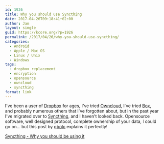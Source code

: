 ```yaml
---
id: 1926
title: Why you should use Syncthing
date: 2017-04-26T09:18:41+02:00
author: Jan
layout: single
guid: https://kcore.org/?p=1926
permalink: /2017/04/26/why-you-should-use-syncthing/
categories:
  - Android
  - Apple / Mac OS
  - Linux / Unix
  - Windows
tags:
  - dropbox replacement
  - encryption
  - opensource
  - owncloud
  - syncthing
format: link
---
```

I've been a user of <a href="https://www.dropbox.com/" target="_blank" rel="noopener noreferrer">Dropbox</a> for ages, I've tried <a href="https://owncloud.org/" target="_blank" rel="noopener noreferrer">Owncloud</a>, I've tried <a href="https://www.box.com/" target="_blank" rel="noopener noreferrer">Box</a>, and probably numerous others that I've forgotten about, but in the past year I've migrated over to <a href="https://syncthing.net/" target="_blank" rel="noopener noreferrer">Syncthing</a>, and I haven't looked back. Opensource software, well designed protocol, complete ownership of your data, I could go on... but this post by <a href="https://linuxctl.com/" target="_blank" rel="noopener noreferrer">gbolo</a> explains it perfectly!

<a href="https://linuxctl.com/2017/04/syncthing---why-you-should-be-using-it/" target="_blank" rel="noopener noreferrer">Syncthing - Why you should be using it</a>